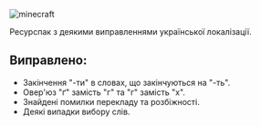 ﻿![minecraft](https://img.shields.io/badge/Minecraft_version-1.17-green)

Ресурспак з деякими виправленнями української локалізації.

## Виправлено:

- Закінчення "-ти" в словах, що закінчуються на "-ть".
- Овер'юз "ґ" замість "г" та "г" замість "х".
- Знайдені помилки перекладу та розбіжності.
- Деякі випадки вибору слів.